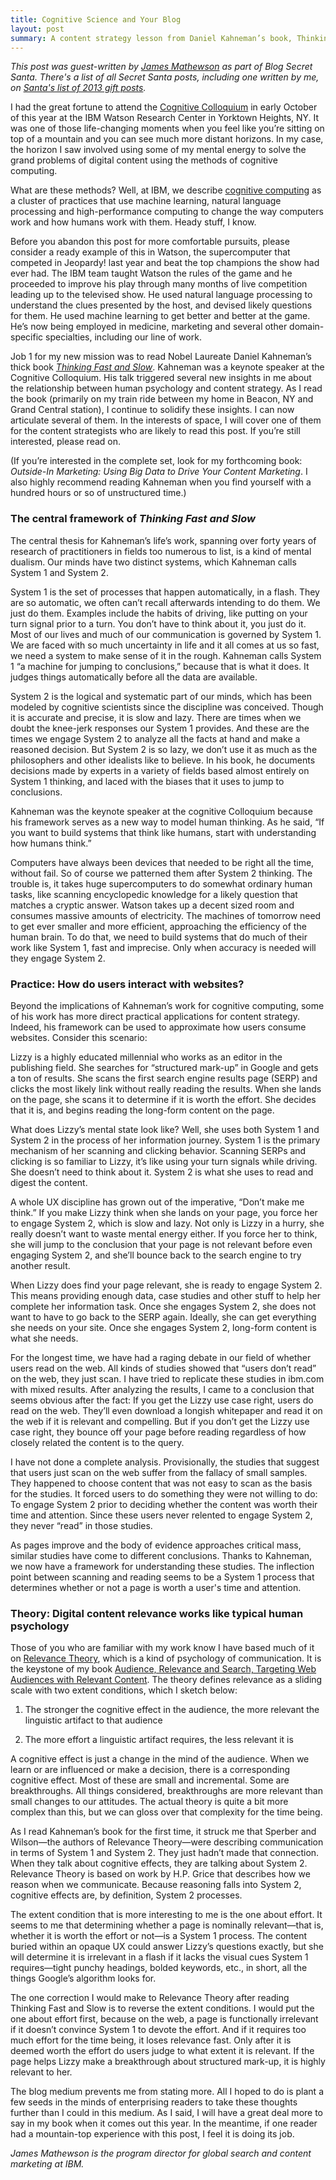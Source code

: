 ```yaml
---
title: Cognitive Science and Your Blog
layout: post
summary: A content strategy lesson from Daniel Kahneman’s book, Thinking Fast and Slow
---
```


*This post was guest-written by [James Mathewson](https://twitter.com/James_Mathewson) as part of Blog Secret Santa. There's a list of all Secret Santa posts, including one written by me, on [Santa's list of 2013 gift posts](http://secretsanta.csworkflow.com/draws/2013/gifts).*

I had the great fortune to attend the [Cognitive Colloquium](http://asmarterplanet.com/blog/2013/10/live-blogging-from-the-ibm-research-cognitive-systems-colloquium.html) in early October of this year at the IBM Watson Research Center in Yorktown Heights, NY. It was one of those life-changing moments when you feel like you’re sitting on top of a mountain and you can see much more distant horizons. In my case, the horizon I saw involved using some of my mental energy to solve the grand problems of digital content using the methods of cognitive computing.

What are these methods? Well, at IBM, we describe [cognitive computing](http://www.research.ibm.com/cognitive-computing/index.shtml) as a cluster of practices that use machine learning, natural language processing and high-performance computing to change the way computers work and how humans work with them. Heady stuff, I know.

Before you abandon this post for more comfortable pursuits, please consider a ready example of this in Watson, the supercomputer that competed in Jeopardy! last year and beat the top champions the show had ever had. The IBM team taught Watson the rules of the game and he proceeded to improve his play through many months of live competition leading up to the televised show. He used natural language processing to understand the clues presented by the host, and devised likely questions for them. He used machine learning to get better and better at the game. He’s now being employed in medicine, marketing and several other domain-specific specialties, including our line of work.

Job 1 for my new mission was to read Nobel Laureate Daniel Kahneman’s thick book *[Thinking Fast and Slow](http://www.amazon.com/dp/0374275637/)*. Kahneman was a keynote speaker at the Cognitive Colloquium. His talk triggered several new insights in me about the relationship between human psychology and content strategy. As I read the book (primarily on my train ride between my home in Beacon, NY and Grand Central station), I continue to solidify these insights. I can now articulate several of them. In the interests of space, I will cover one of them for the content strategists who are likely to read this post. If you’re still interested, please read on.

(If you’re interested in the complete set, look for my forthcoming book: *Outside-In Marketing: Using Big Data to Drive Your Content Marketing*. I also highly recommend reading Kahneman when you find yourself with a hundred hours or so of unstructured time.)

### The central framework of *Thinking Fast and Slow* ###

The central thesis for Kahneman’s life’s work, spanning over forty years of research of practitioners in fields too numerous to list, is a kind of mental dualism. Our minds have two distinct systems, which Kahneman calls System 1 and System 2.

System 1 is the set of processes that happen automatically, in a flash. They are so automatic, we often can’t recall afterwards intending to do them. We just do them. Examples include the habits of driving, like putting on your turn signal prior to a turn. You don’t have to think about it, you just do it. Most of our lives and much of our communication is governed by System 1. We are faced with so much uncertainty in life and it all comes at us so fast, we need a system to make sense of it in the rough. Kahneman calls System 1 “a machine for jumping to conclusions,” because that is what it does. It judges things automatically before all the data are available.

System 2 is the logical and systematic part of our minds, which has been modeled by cognitive scientists since the discipline was conceived. Though it is accurate and precise, it is slow and lazy. There are times when we doubt the knee-jerk responses our System 1 provides. And these are the times we engage System 2 to analyze all the facts at hand and make a reasoned decision. But System 2 is so lazy, we don’t use it as much as the philosophers and other idealists like to believe. In his book, he documents decisions made by experts in a variety of fields based almost entirely on System 1 thinking, and laced with the biases that it uses to jump to conclusions.

Kahneman was the keynote speaker at the cognitive Colloquium because his framework serves as a new way to model human thinking. As he said, “If you want to build systems that think like humans, start with understanding how humans think.”

Computers have always been devices that needed to be right all the time, without fail. So of course we patterned them after System 2 thinking. The trouble is, it takes huge supercomputers to do somewhat ordinary human tasks, like scanning encyclopedic knowledge for a likely question that matches a cryptic answer. Watson takes up a decent sized room and consumes massive amounts of electricity. The machines of tomorrow need to get ever smaller and more efficient, approaching the efficiency of the human brain. To do that, we need to build systems that do much of their work like System 1, fast and imprecise. Only when accuracy is needed will they engage System 2.

### Practice: How do users interact with websites? ###

Beyond the implications of Kahneman’s work for cognitive computing, some of his work has more direct practical applications for content strategy. Indeed, his framework can be used to approximate how users consume websites. Consider this scenario:

Lizzy is a highly educated millennial who works as an editor in the publishing field. She searches for “structured mark-up” in Google and gets a ton of results. She scans the first search engine results page (SERP) and clicks the most likely link without really reading the results. When she lands on the page, she scans it to determine if it is worth the effort. She decides that it is, and begins reading the long-form content on the page.

What does Lizzy’s mental state look like? Well, she uses both System 1 and System 2 in the process of her information journey. System 1 is the primary mechanism of her scanning and clicking behavior. Scanning SERPs and clicking is so familiar to Lizzy, it’s like using your turn signals while driving. She doesn’t need to think about it. System 2 is what she uses to read and digest the content.

A whole UX discipline has grown out of the imperative, “Don’t make me think.” If you make Lizzy think when she lands on your page, you force her to engage System 2, which is slow and lazy. Not only is Lizzy in a hurry, she really doesn’t want to waste mental energy either. If you force her to think, she will jump to the conclusion that your page is not relevant before even engaging System 2, and she’ll bounce back to the search engine to try another result.

When Lizzy does find your page relevant, she is ready to engage System 2. This means providing enough data, case studies and other stuff to help her complete her information task. Once she engages System 2, she does not want to have to go back to the SERP again. Ideally, she can get everything she needs on your site. Once she engages System 2, long-form content is what she needs.

For the longest time, we have had a raging debate in our field of whether users read on the web. All kinds of studies showed that “users don’t read” on the web, they just scan. I have tried to replicate these studies in ibm.com with mixed results. After analyzing the results, I came to a conclusion that seems obvious after the fact: If you get the Lizzy use case right, users do read on the web. They’ll even download a longish whitepaper and read it on the web if it is relevant and compelling. But if you don’t get the Lizzy use case right, they bounce off your page before reading regardless of how closely related the content is to the query.

I have not done a complete analysis. Provisionally, the studies that suggest that users just scan on the web suffer from the fallacy of small samples. They happened to choose content that was not easy to scan as the basis for the studies. It forced users to do something they were not willing to do: To engage System 2 prior to deciding whether the content was worth their time and attention. Since these users never relented to engage System 2, they never “read” in those studies.

As pages improve and the body of evidence approaches critical mass, similar studies have come to different conclusions. Thanks to Kahneman, we now have a framework for understanding these studies. The inflection point between scanning and reading seems to be a System 1 process that determines whether or not a page is worth a user's time and attention.

### Theory: Digital content relevance works like typical human psychology ###

Those of you who are familiar with my work know I have based much of it on [Relevance Theory](http://people.bu.edu/bfraser/Relevance%20Theory%20Oriented/Sperber%20&%20Wilson%20-%20RT%20Revisited.pdf), which is a kind of psychology of communication. It is the keystone of my book [Audience, Relevance and Search, Targeting Web Audiences with Relevant Content](http://www.amazon.com/Audience-Relevance-Search-Targeting-Audiences/dp/0137004206/). The theory defines relevance as a sliding scale with two extent conditions, which I sketch below:

1. The stronger the cognitive effect in the audience, the more relevant the linguistic artifact to that audience

2. The more effort a linguistic artifact requires, the less relevant it is

A cognitive effect is just a change in the mind of the audience. When we learn or are influenced or make a decision, there is a corresponding cognitive effect. Most of these are small and incremental. Some are breakthroughs. All things considered, breakthroughs are more relevant than small changes to our attitudes. The actual theory is quite a bit more complex than this, but we can gloss over that complexity for the time being.

As I read Kahneman’s book for the first time, it struck me that Sperber and Wilson—the authors of Relevance Theory—were describing communication in terms of System 1 and System 2. They just hadn’t made that connection. When they talk about cognitive effects, they are talking about System 2. Relevance Theory is based on work by H.P. Grice that describes how we reason when we communicate. Because reasoning falls into System 2, cognitive effects are, by definition, System 2 processes.

The extent condition that is more interesting to me is the one about effort. It seems to me that determining whether a page is nominally relevant—that is, whether it is worth the effort or not—is a System 1 process. The content buried within an opaque UX could answer Lizzy’s questions exactly, but she will determine it is irrelevant in a flash if it lacks the visual cues System 1 requires—tight punchy headings, bolded keywords, etc., in short, all the things Google’s algorithm looks for.

The one correction I would make to Relevance Theory after reading Thinking Fast and Slow is to reverse the extent conditions. I would put the one about effort first, because on the web, a page is functionally irrelevant if it doesn’t convince System 1 to devote the effort. And if it requires too much effort for the time being, it loses relevance fast. Only after it is deemed worth the effort do users judge to what extent it is relevant. If the page helps Lizzy make a breakthrough about structured mark-up, it is highly relevant to her.

The blog medium prevents me from stating more. All I hoped to do is plant a few seeds in the minds of enterprising readers to take these thoughts further than I could in this medium. As I said, I will have a great deal more to say in my book when it comes out this year. In the meantime, if one reader had a mountain-top experience with this post, I feel it is doing its job.

*James Mathewson is the program director for global search and content marketing at IBM.*
